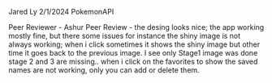Jared Ly
2/1/2024
PokemonAPI

Peer Reviewer - Ashur
Peer Review - the desing looks nice;  the app working mostly fine, but there some issues for instance the shiny image is not always working; when i click sometimes it shows the shiny image but other time it goes back to the previous image. I see only Stage1 image was done stage 2 and 3 are missing.. when i click on the favorites to show the saved names are not working, only you can add or delete them.